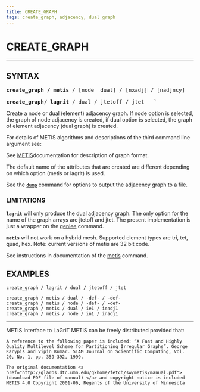 ```yaml
---
title: CREATE_GRAPH
tags: create_graph, adjacency, dual graph
---
```


# CREATE_GRAPH 

-------------------------

## SYNTAX

<pre>
<b>create_graph / metis</b> / [node  dual] / [nxadj] / [nadjncy]

<b>create_graph/ lagrit</b> / dual / jtetoff / jtet   `
</pre>


 Create a node or dual (element) adjacency graph. If node option is
 selected, the graph of node adjacency is created, if dual option is
 selected, the graph of element adjacency (dual graph) is created.

 For details of METIS algorithms and descriptions of the third command
 line argument see:

 <a href="http://glaros.dtc.umn.edu/gkhome/views/metis"> </a>

 See [METIS](metis.md)documentation for description of graph format.

 The default name of the attributes that are created are different
 depending on which option (metis or lagrit) is used.


 See the [**`dump`**](DUMP2.md) command for options to output the adjacency
 graph to a file.
 

### LIMITATIONS


**`lagrit`** will only produce the dual adjacency graph. The
 only option for the name of the graph arrays are jtetoff and jtet. The
 present implementation is just a wrapper on the [geniee](GENIEE.md)
 command.
 
 **`metis`** will not work on a hybrid mesh. Supported element
 types are tri, tet, quad, hex.
 Note: current versions of metis are 32 bit code.

 See instructions in documentation of the [metis](metis.md) command.






## EXAMPLES

```
create_graph / lagrit / dual / jtetoff / jtet
```

```
create_graph / metis / dual / -def- / -def-  
create_graph / metis / node / -def- / -def-  
create_graph / metis / dual / ie1 / ieadj1  
create_graph / metis / node / in1 / inadj1  
```


<hr>

METIS Interface to LaGriT
METIS can be freely distributed provided that:
```
A reference to the following paper is included: “A Fast and Highly
Quality Multilevel Scheme for Partitioning Irregular Graphs”. George
Karypis and Vipin Kumar. SIAM Journal on Scientific Computing, Vol.
20, No. 1, pp. 359—392, 1999.

The original documentation <a href="http://glaros.dtc.umn.edu/gkhome/fetch/sw/metis/manual.pdf">  
(download PDF file of manual) </a> and copyright notice is included
METIS 4.0 Copyright 2001-06, Regents of the University of Minnesota
```

